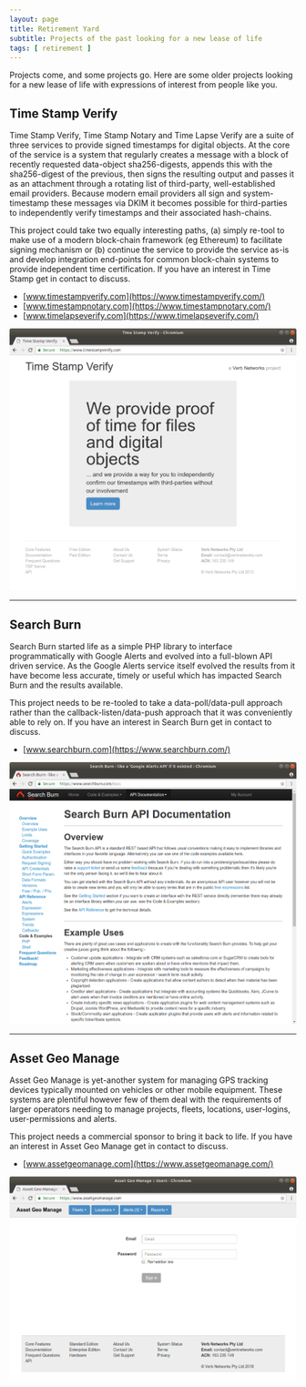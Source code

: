 ```yaml
---
layout: page
title: Retirement Yard
subtitle: Projects of the past looking for a new lease of life 
tags: [ retirement ]
---
```


Projects come, and some projects go.  Here are some older projects looking for a new lease of life
with expressions of interest from people like you.


## Time Stamp Verify
Time Stamp Verify, Time Stamp Notary and Time Lapse Verify are a suite of three services to provide 
signed timestamps for digital objects.  At the core of the service is a system that regularly creates
a message with a block of recently requested data-object sha256-digests, appends this with the 
sha256-digest of the previous, then signs the resulting output and passes it as an attachment through
a rotating list of third-party, well-established email providers.  Because modern email providers all 
sign and system-timestamp these messages via DKIM it becomes possible for third-parties to independently 
verify timestamps and their associated hash-chains.

This project could take two equally interesting paths, (a) simply re-tool to make use of a modern 
block-chain framework (eg Ethereum) to facilitate signing mechanism or (b) continue the service to provide
the service as-is and develop integration end-points for common block-chain systems to provide independent 
time certification.  If you have an interest in Time Stamp get in contact to discuss. 
 * [www.timestampverify.com](https://www.timestampverify.com/)
 * [www.timestampnotary.com](https://www.timestampnotary.com/)
 * [www.timelapseverify.com](https://www.timelapseverify.com/)

![timestampverify-screenshot](/img/projects/timestampverify-screenshot-01.png "timestampverify-screenshot")


- - - - - - - -  


## Search Burn
Search Burn started life as a simple PHP library to interface programmatically with Google Alerts and
evolved into a full-blown API driven service.  As the Google Alerts service itself evolved the 
results from it have become less accurate, timely or useful which has impacted Search Burn and the 
results available.
  
This project needs to be re-tooled to take a data-poll/data-pull approach rather than the 
callback-listen/data-push approach that it was conveniently able to rely on.  If you have an 
interest in Search Burn get in contact to discuss.
 * [www.searchburn.com](https://www.searchburn.com/)

![searchburn-screenshot](/img/projects/searchburn-screenshot-01.png "searchburn-screenshot")


- - - - - - - -  


## Asset Geo Manage
Asset Geo Manage is yet-another system for managing GPS tracking devices typically mounted on vehicles or
other mobile equipment.  These systems are plentiful however few of them deal with the requirements of
larger operators needing to manage projects, fleets, locations, user-logins, user-permissions and alerts.

This project needs a commercial sponsor to bring it back to life. If you have an interest in Asset Geo Manage
get in contact to discuss.
 * [www.assetgeomanage.com](https://www.assetgeomanage.com/)

![assetgeomanage-screenshot](/img/projects/assetgeomanage-screenshot-01.png "assetgeomanage-screenshot")
